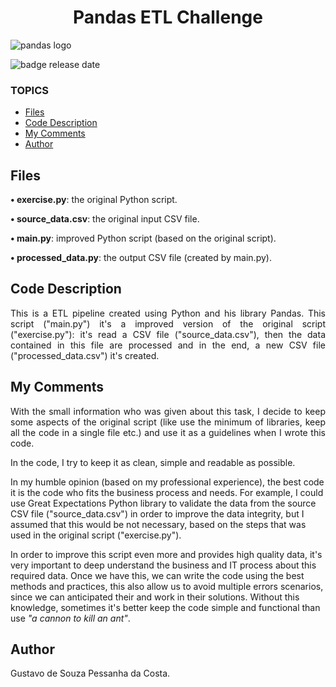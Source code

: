 <h1 align="center"> Pandas ETL Challenge </h1>

![pandas logo](https://user-images.githubusercontent.com/93624837/203309606-0b034b69-c40e-4ee6-9029-019676950f1c.jpg)

![badge release date](https://img.shields.io/badge/release%20date-November%2F2022-blue)

### TOPICS
* [Files](#files)
* [Code Description](#code-description)
* [My Comments](#my-comments)
* [Author](#author)


## Files

<p align="justify">
<b>• exercise.py</b>: the original Python script.

<b>• source_data.csv</b>: the original input CSV file.

<b>• main.py</b>: improved Python script (based on the original script).

<b>• processed_data.py</b>: the output CSV file (created by main.py).
</p>


## Code Description

<p align="justify">
This is a ETL pipeline created using Python and his library Pandas. This script ("main.py") it's a improved version of the original script ("exercise.py"):  it's read a CSV file ("source_data.csv"), then the data contained in this file are processed and in the end, a new CSV file ("processed_data.csv") it's created.
</p>

## My Comments

<p align="justify">
With the small information who was given about this task, I decide to keep some aspects of the original script (like use the minimum of libraries, keep all the code in a single file etc.) and use it as a guidelines when I wrote this code.

In the code, I try to keep it as clean, simple and readable as possible. 

In my humble opinion (based on my professional experience), the best code it is the code who fits the business process and needs. For example, I could use Great Expectations Python library to validate the data from the source CSV file ("source_data.csv") in order to improve the data integrity, but I assumed that this would be not necessary, based on the steps that was used in the original script ("exercise.py").

In order to improve this script even more and provides high quality data, it's very important to deep understand the business and IT process about this required data. Once we have this, we can write the code using the best methods and practices, this also allow us to avoid multiple errors scenarios, since we can anticipated their and work in their solutions. Without this knowledge, sometimes it's better keep the code simple and functional than use <i>"a cannon to kill an ant"</i>.
</p>


## Author

<p align="justify"> Gustavo de Souza Pessanha da Costa. </p>



